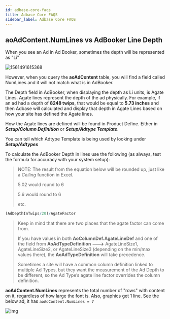 ```yaml
---
id: adbase-core-faqs
title: Adbase Core FAQS
sidebar_label: Adbase Core FAQS
---
```




## aoAdContent.NumLines vs AdBooker Line Depth

When you see an Ad in Ad Booker, sometimes the depth will be represented as "Li"

![1561491615368](C:\Users\mark.mccoid\Documents\AnalytixDevelopment\analytix-docs\docs\assets\adbase-core-001.png)

However, when you query the **aoAdContent** table, you will find a field called NumLines and it will not match what is in AdBooker.

The Depth field in AdBooker, when displaying the depth as Li units, is Agate Lines.  Agate lines represent the depth of the ad physically.  For example, if an ad had a depth of  **8248 twips**, that would be equal to **5.73 inches** and then Adbase will calculated and display that depth in Agate Lines based on how your site has defined the Agate lines.

How the Agate lines are defined will be found in Product Define.  Either in ***Setup/Column Definition*** or ***Setup/Adtype Template***.  

You can tell which Adtype Template is being used by looking under ***Setup/Adtypes***

To calculate the AdBooker Depth in lines use the following (as always, test the formula for accuracy with your system setup):

> NOTE: The result from the equation below will be rounded up, just like a *Ceiling* function in Excel.
>
> 5.02 would round to 6
>
> 5.6 would round to 6
>
> etc.

```mathematica
(AdDepthInTwips/20)/AgateFactor
```

> Keep in mind that there are two places that the agate factor can come from.
>
> If you have values in both **AoColumnDef.AgateLineDef** and one of the field from **AoAdTypeDefinition &#129106;** AgateLineSize1, AgateLineSize2, or AgateLineSize3 (depending on the min/max values there), the **AoAdTypeDefinition** will take precedence. 
>
> Sometimes a site will have a common column definition linked to multiple Ad Types, but they want the measurement of the Ad Depth to be different, so the Ad Type’s agate line factor overrides the column definition. 

**aoAdContent.NumLines** represents the total number of "rows" with content on it, regardless of how large the font is.  Also, graphics get 1 line.  See the below ad, it has `aoAdContent.NumLines = 7`

![img](C:\Users\mark.mccoid\Documents\AnalytixDevelopment\analytix-docs\docs\assets\adbase-core-002.png)